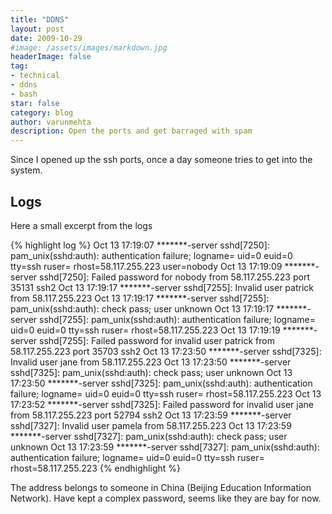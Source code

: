 ```yaml
---
title: "DDNS"
layout: post
date: 2009-10-29 
#image: /assets/images/markdown.jpg
headerImage: false
tag:
- technical
- ddns
- bash
star: false
category: blog
author: varunmehta
description: Open the ports and get barraged with spam
---
```

Since I opened up the ssh ports, once a day someone tries to get into the system. 

## Logs
Here a small excerpt from the logs

{% highlight log %}
Oct 13 17:19:07 *******-server sshd[7250]: pam_unix(sshd:auth): authentication failure; logname= uid=0 euid=0 tty=ssh ruser= rhost=58.117.255.223 user=nobody
Oct 13 17:19:09 *******-server sshd[7250]: Failed password for nobody from 58.117.255.223 port 35131 ssh2
Oct 13 17:19:17 *******-server sshd[7255]: Invalid user patrick from 58.117.255.223
Oct 13 17:19:17 *******-server sshd[7255]: pam_unix(sshd:auth): check pass; user unknown
Oct 13 17:19:17 *******-server sshd[7255]: pam_unix(sshd:auth): authentication failure; logname= uid=0 euid=0 tty=ssh ruser= rhost=58.117.255.223
Oct 13 17:19:19 *******-server sshd[7255]: Failed password for invalid user patrick from 58.117.255.223 port 35703 ssh2
Oct 13 17:23:50 *******-server sshd[7325]: Invalid user jane from 58.117.255.223
Oct 13 17:23:50 *******-server sshd[7325]: pam_unix(sshd:auth): check pass; user unknown
Oct 13 17:23:50 *******-server sshd[7325]: pam_unix(sshd:auth): authentication failure; logname= uid=0 euid=0 tty=ssh ruser= rhost=58.117.255.223
Oct 13 17:23:52 *******-server sshd[7325]: Failed password for invalid user jane from 58.117.255.223 port 52794 ssh2
Oct 13 17:23:59 *******-server sshd[7327]: Invalid user pamela from 58.117.255.223
Oct 13 17:23:59 *******-server sshd[7327]: pam_unix(sshd:auth): check pass; user unknown
Oct 13 17:23:59 *******-server sshd[7327]: pam_unix(sshd:auth): authentication failure; logname= uid=0 euid=0 tty=ssh ruser= rhost=58.117.255.223
{% endhighlight %}

The address belongs to someone in China (Beijing Education Information Network). Have kept a complex password, seems like they are bay for now.